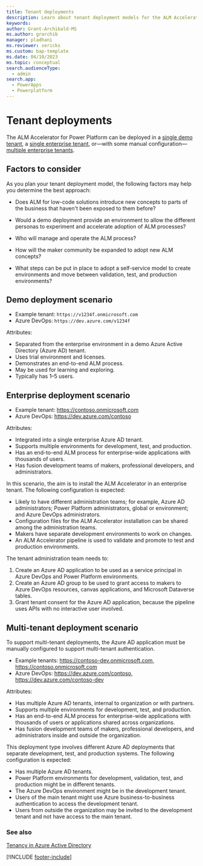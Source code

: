 ```yaml
---
title: Tenant deployments
description: Learn about tenant deployment models for the ALM Accelerator for Power Platform.
keywords: 
author: Grant-Archibald-MS
ms.author: grarchib
manager: pladhani
ms.reviewer: sericks
ms.custom: bap-template
ms.date: 04/10/2023
ms.topic: conceptual
search.audienceType: 
  - admin
search.app: 
  - PowerApps
  - Powerplatform
---
```


# Tenant deployments

The ALM Accelerator for Power Platform can be deployed in a [single demo tenant](#demo-deployment-scenario), a [single enterprise tenant](#enterprise-deployment-scenario), or&mdash;with some manual configuration&mdash;[multiple enterprise tenants](#multi-tenant-deployment-scenario).

## Factors to consider

As you plan your tenant deployment model, the following factors may help you determine the best approach:

- Does ALM for low-code solutions introduce new concepts to parts of the business that haven't been exposed to them before?

- Would a demo deployment provide an environment to allow the different personas to experiment and accelerate adoption of ALM processes?

- Who will manage and operate the ALM process?

- How will the maker community be expanded to adopt new ALM concepts?

- What steps can be put in place to adopt a self-service model to create environments and move between validation, test, and production environments?

## Demo deployment scenario

- Example tenant: `https://v1234f.onmicrosoft.com`
- Azure DevOps: `https://dev.azure.com/v1234f`

Attributes:

- Separated from the enterprise environment in a demo Azure Active Directory (Azure AD) tenant.
- Uses trial environment and licenses.
- Demonstrates an end-to-end ALM process.
- May be used for learning and exploring.
- Typically has 1&ndash;5 users.

## Enterprise deployment scenario

- Example tenant: <https://contoso.onmicrosoft.com>
- Azure DevOps: <https://dev.azure.com/contoso>

Attributes:

- Integrated into a single enterprise Azure AD tenant.
- Supports multiple environments for development, test, and production.
- Has an end-to-end ALM process for enterprise-wide applications with thousands of users.
- Has fusion development teams of makers, professional developers, and administrators.

In this scenario, the aim is to install the ALM Accelerator in an enterprise tenant. The following configuration is expected:

- Likely to have different administration teams; for example, Azure AD administrators; Power Platform administrators, global or environment; and Azure DevOps administrators.
- Configuration files for the ALM Accelerator installation can be shared among the administration teams.
- Makers have separate development environments to work on changes.
- An ALM Accelerator pipeline is used to validate and promote to test and production environments.

The tenant administration team needs to:

1. Create an Azure AD application to be used as a service principal in Azure DevOps and Power Platform environments.
1. Create an Azure AD group to be used to grant access to makers to Azure DevOps resources, canvas applications, and Microsoft Dataverse tables.
1. Grant tenant consent for the Azure AD application, because the pipeline uses APIs with no interactive user involved.

## Multi-tenant deployment scenario

To support multi-tenant deployments, the Azure AD application must be manually configured to support multi-tenant authentication.

- Example tenants: <https://contoso-dev.onmicrosoft.com>, <https://contoso.onmicrosoft.com>
- Azure DevOps: <https://dev.azure.com/contoso>, <https://dev.azure.com/contoso-dev>

Attributes:

- Has multiple Azure AD tenants, internal to organization or with partners.
- Supports multiple environments for development, test, and production.
- Has an end-to-end ALM process for enterprise-wide applications with thousands of users or applications shared across organizations.
- Has fusion development teams of makers, professional developers, and administrators inside and outside the organization.

This deployment type involves different Azure AD deployments that separate development, test, and production systems. The following configuration is expected:

- Has multiple Azure AD tenants.
- Power Platform environments for development, validation, test, and production might be in different tenants.
- The Azure DevOps environment might be in the development tenant.
- Users of the main tenant might use Azure business-to-business authentication to access the development tenant.
- Users from outside the organization may be invited to the development tenant and not have access to the main tenant.

### See also

[Tenancy in Azure Active Directory](/azure/active-directory/develop/single-and-multi-tenant-apps)

[!INCLUDE [footer-include](../../../includes/footer-banner.md)]
